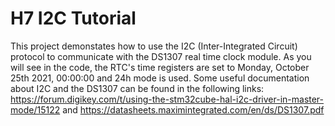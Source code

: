 # H7 I2C Tutorial
This project demonstates how to use the I2C (Inter-Integrated Circuit) protocol to communicate with the DS1307 real time clock module.
As you will see in the code, the RTC's time registers are set to Monday, October 25th 2021, 00:00:00 and 24h mode is used.
Some useful documentation about I2C and the DS1307 can be found in the following links: https://forum.digikey.com/t/using-the-stm32cube-hal-i2c-driver-in-master-mode/15122 and https://datasheets.maximintegrated.com/en/ds/DS1307.pdf

